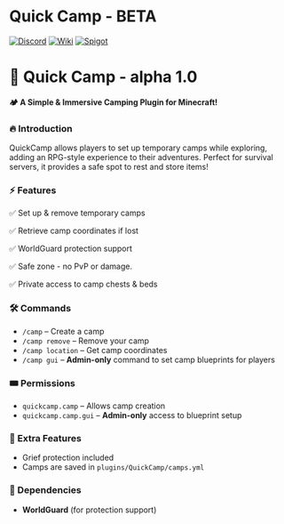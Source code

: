# Quick Camp - BETA  

[![Discord](https://img.shields.io/badge/Discord-Join%20Us-5865F2?logo=discord&logoColor=white)](https://discord.gg/jT8X9faerT)  [![Wiki](https://img.shields.io/badge/Wiki-Documentation-blue?style=flat&logo=bookstack)](https://github.com/northvik-dev/QuickCamp-alpha-1.0/wiki)  [![Spigot](https://img.shields.io/badge/Spigot-Download-orange?style=flat&logo=spigotmc)](https://www.spigotmc.org/resources/quick-camp-alpha.123204/)  

# 🌲 Quick Camp - alpha 1.0

**🏕️ A Simple & Immersive Camping Plugin for Minecraft!**

### 🔥 Introduction

QuickCamp allows players to set up temporary camps while exploring, adding an RPG-style experience to their adventures. Perfect for survival servers, it provides a safe spot to rest and store items!

### ⚡ Features

✅ Set up & remove temporary camps

✅ Retrieve camp coordinates if lost

✅ WorldGuard protection support

✅ Safe zone - no PvP or damage.

✅ Private access to camp chests & beds

### 🛠 Commands

- `/camp` – Create a camp
- `/camp remove` – Remove your camp
- `/camp location` – Get camp coordinates
- `/camp gui` – **Admin-only** command to set camp blueprints for players

### 🎟️ Permissions

- `quickcamp.camp` – Allows camp creation
- `quickcamp.camp.gui` – **Admin-only** access to blueprint setup

### 📌 Extra Features

- Grief protection included
- Camps are saved in `plugins/QuickCamp/camps.yml`

### 📢 Dependencies

- **WorldGuard** (for protection support)
